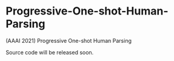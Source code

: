 # Progressive-One-shot-Human-Parsing
(AAAI 2021) Progressive One-shot Human Parsing

Source code will be released soon.
